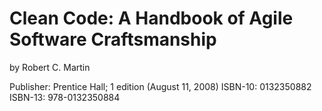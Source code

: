 # Clean Code: A Handbook of Agile Software Craftsmanship
by Robert C. Martin

Publisher: Prentice Hall; 1 edition (August 11, 2008)
ISBN-10: 0132350882
ISBN-13: 978-0132350884

